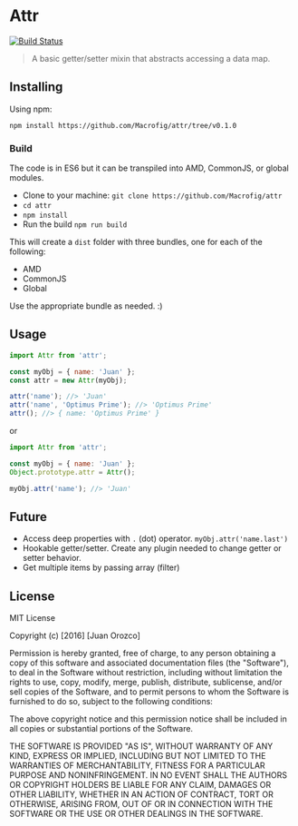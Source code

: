 # Attr

[![Build Status](https://travis-ci.org/Macrofig/attr.svg?branch=master)](https://travis-ci.org/Macrofig/attr)

> A basic getter/setter mixin that abstracts accessing a data map.

## Installing

Using npm:

`npm install https://github.com/Macrofig/attr/tree/v0.1.0`

### Build

The code is in ES6 but it can be transpiled into AMD, CommonJS, or global modules.

- Clone to your machine: `git clone https://github.com/Macrofig/attr`
- `cd attr`
- `npm install`
- Run the build `npm run build`

This will create a `dist` folder with three bundles, one for each of the following:

- AMD
- CommonJS
- Global

Use the appropriate bundle as needed. :)

## Usage

```javascript
import Attr from 'attr';

const myObj = { name: 'Juan' };
const attr = new Attr(myObj);

attr('name'); //> 'Juan'
attr('name', 'Optimus Prime'); //> 'Optimus Prime'
attr(); //> { name: 'Optimus Prime' }
```

or

```javascript
import Attr from 'attr';

const myObj = { name: 'Juan' };
Object.prototype.attr = Attr();

myObj.attr('name'); //> 'Juan'
```

## Future

- Access deep properties with `.` (dot) operator. `myObj.attr('name.last')`
- Hookable getter/setter. Create any plugin needed to change getter or setter behavior.
- Get multiple items by passing array (filter)


## License

MIT License

Copyright (c) [2016] [Juan Orozco]

Permission is hereby granted, free of charge, to any person obtaining a copy
of this software and associated documentation files (the "Software"), to deal
in the Software without restriction, including without limitation the rights
to use, copy, modify, merge, publish, distribute, sublicense, and/or sell
copies of the Software, and to permit persons to whom the Software is
furnished to do so, subject to the following conditions:

The above copyright notice and this permission notice shall be included in all
copies or substantial portions of the Software.

THE SOFTWARE IS PROVIDED "AS IS", WITHOUT WARRANTY OF ANY KIND, EXPRESS OR
IMPLIED, INCLUDING BUT NOT LIMITED TO THE WARRANTIES OF MERCHANTABILITY,
FITNESS FOR A PARTICULAR PURPOSE AND NONINFRINGEMENT. IN NO EVENT SHALL THE
AUTHORS OR COPYRIGHT HOLDERS BE LIABLE FOR ANY CLAIM, DAMAGES OR OTHER
LIABILITY, WHETHER IN AN ACTION OF CONTRACT, TORT OR OTHERWISE, ARISING FROM,
OUT OF OR IN CONNECTION WITH THE SOFTWARE OR THE USE OR OTHER DEALINGS IN THE
SOFTWARE.
